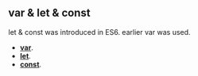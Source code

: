 ## var & let & const

let & const was introduced in ES6. earlier var was used.

- [**var**](./var/README.md).
- [**let**](./let/README.md).
- [**const**](./const/README.md).


